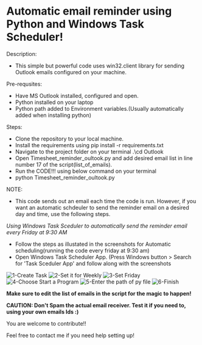 # Automatic email reminder using Python and Windows Task Scheduler!

Description:
- This simple but powerful code uses win32.client library for sending Outlook emails configured on your machine.

Pre-requsites:
- Have MS Outlook installed, configured and open.
- Python installed on your laptop
- Python path added to Environment variables.(Usually automatically added when installing python)

Steps:
- Clone the repository to your local machine.
- Install the requirements using pip install -r requirements.txt
- Navigate to the project folder on your terminal .\cd Outlook
- Open Timesheet_reminder_oultook.py and add desired email list in line number 17 of the script(list_of_emails).
- Run the CODE!!! using below command on your terminal
- python Timesheet_reminder_oultook.py

NOTE:
- This code sends out an email each time the code is run. However, if you want an automatic schdeuler to send the reminder email on a desired day and time, use the following steps.

*Using Windows Task Sceduler to automatically send the reminder email every Friday at 9:30 AM*
 - Follow the steps as illustated in the screenshots for Automatic scheduling(running the code every friday at 9:30 am)
 - Open Windows Task Scheduler App. (Press Windows button > Search for 'Task Sceduler App' and follow along with the screenshots

![1-Create Task](https://user-images.githubusercontent.com/122895165/217017218-e1b02cfe-8f2e-4eb7-b0a9-8f3a30041c6c.png)
![2-Set it for Weekly](https://user-images.githubusercontent.com/122895165/217017199-3104c865-0a98-49ae-a8a1-57139b04ebc1.png)
![3-Set Friday](https://user-images.githubusercontent.com/122895165/217017205-08522fe4-25ab-4bde-882e-c10f2ca1d765.png)
![4-Choose Start a Program](https://user-images.githubusercontent.com/122895165/217017210-6007cd0f-d5e3-4679-8478-7d0051271ec9.png)
![5-Enter the path of py file](https://user-images.githubusercontent.com/122895165/217017212-30993a92-ba9e-4119-9dce-e31acfd20b73.png)
![6-Finish](https://user-images.githubusercontent.com/122895165/217017215-51d6e067-7d9f-46ca-a9c8-8f436b2227b8.png)

**Make sure to edit the list of emails in the script for the magic to happen!**

**CAUTION:
Don't Spam the actual email receiver. Test it if you need to, using your own emails Ids :)**

You are welcome to contribute!!

Feel free to contact me if you need help setting up!
